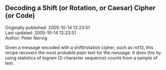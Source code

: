 ## Decoding a Shift (or Rotation, or Caesar) Cipher (or Code)  
Originally published: 2005-10-14 12:23:51  
Last updated: 2005-10-14 12:23:51  
Author: Peter Norvig  
  
Given a message encoded with a shift/rotation cipher, such as rot13, this recipe recovers the most probable plain text for the message.  It does this by using statistics of bigram (2-character sequence) counts from a sample of text.